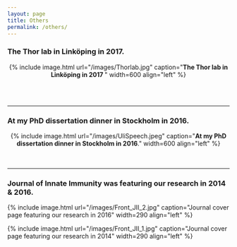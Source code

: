 ```yaml
---
layout: page
title: Others
permalink: /others/
---
```

<style>
  .image-wrapper {
    width: 100%;
    text-align: center;
  }

  .image-wrapper img {
    max-width: 100%;
    display: block;
    margin: auto;
  }

  .image-caption {
    font-weight: bold; /* Make caption bold */
    font-size: 1.2em; /* Larger font size (adjust as needed) */
    margin-top: 10px; /* Add some space between image and caption */
  }
</style>





### The Thor lab in Linköping in 2017.
<style>
  .image-wrapper {
    width: 100%;
    text-align: center;
  }

  .image-wrapper img {
    max-width: 100%;
    display: block;
    margin: auto;
  }
</style>
<div class="image-wrapper">
  {% include image.html url="/images/Thorlab.jpg" caption="<b>The Thor lab in Linköping in 2017 </b>" width=600 align="left" %}
</div>

<br><br> <!-- Add 2 line breaks -->

<hr> <!-- Horizontal line for visual separation -->


### At my PhD dissertation dinner in Stockholm in 2016.
<style>
  .image-wrapper {
    width: 100%;
    text-align: center;
  }

  .image-wrapper img {
    max-width: 100%;
    display: block;
    margin: auto;
  }
</style>
<div class="image-wrapper">
  {% include image.html url="/images/UliSpeech.jpeg" caption="<b>At my PhD dissertation dinner in Stockholm in 2016</b>." width=600 align="left" %}
</div>
<br><br> <!-- Add 2 line breaks -->

<hr> <!-- Horizontal line for visual separation -->

### Journal of Innate Immunity was featuring our research in 2014 & 2016.
{% include image.html url="/images/Front_JII_2.jpg" caption="Journal cover page featuring our research in 2016" width=290 align="left" %}

{% include image.html url="/images/Front_JII_1.jpg" caption="Journal cover page featuring our research in 2014" width=290 align="left" %} <br><br>





